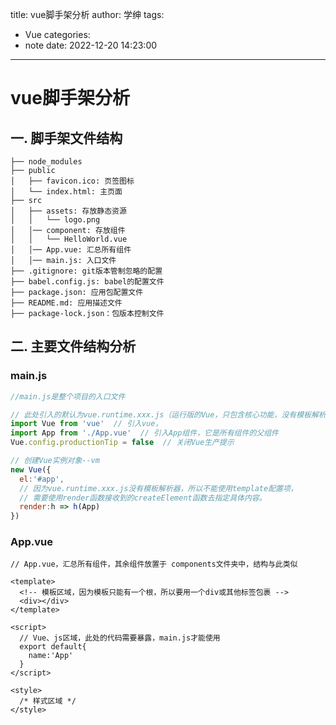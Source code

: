 title: vue脚手架分析
author: 学绅
tags:
  - Vue
categories:
  - note
date: 2022-12-20 14:23:00
---
# vue脚手架分析

## 一. 脚手架文件结构

	├── node_modules 
	├── public
	│   ├── favicon.ico: 页签图标
	│   └── index.html: 主页面
	├── src
	│   ├── assets: 存放静态资源
	│   │   └── logo.png
	│   │── component: 存放组件
	│   │   └── HelloWorld.vue
	│   │── App.vue: 汇总所有组件
	│   │── main.js: 入口文件
	├── .gitignore: git版本管制忽略的配置
	├── babel.config.js: babel的配置文件
	├── package.json: 应用包配置文件 
	├── README.md: 应用描述文件
	├── package-lock.json：包版本控制文件
    
    
<!-- more -->

    
## 二. 主要文件结构分析

### main.js
``` js
//main.js是整个项目的入口文件

// 此处引入的默认为vue.runtime.xxx.js（运行版的Vue，只包含核心功能，没有模板解析器）
import Vue from 'vue'  // 引入vue，
import App from './App.vue'  // 引入App组件，它是所有组件的父组件
Vue.config.productionTip = false  // 关闭Vue生产提示

// 创建Vue实例对象--vm
new Vue({
  el:'#app',
  // 因为vue.runtime.xxx.js没有模板解析器，所以不能使用template配置项，
  // 需要使用render函数接收到的createElement函数去指定具体内容。
  render:h => h(App)
})
```

### App.vue
``` vue
// App.vue，汇总所有组件，其余组件放置于 components文件夹中，结构与此类似

<template>
  <!-- 模板区域，因为模板只能有一个根，所以要用一个div或其他标签包裹 -->
  <div></div>
</template>

<script>
  // Vue、js区域，此处的代码需要暴露，main.js才能使用
  export default{
    name:'App'
  }
</script>

<style>
  /* 样式区域 */
</style>
```